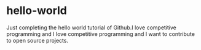 # hello-world
Just completing the hello world tutorial of Github.I love competitive programming and 
I love competitive programming and I want to contribute to open source projects.
